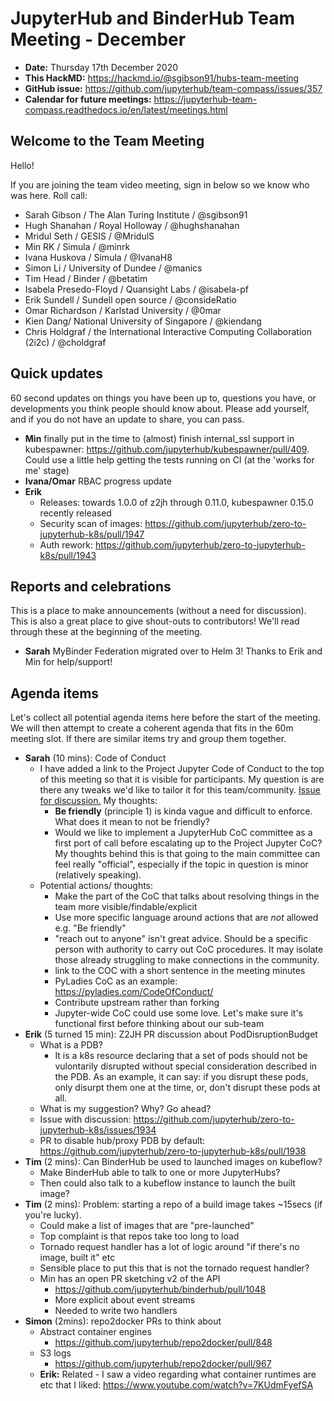 # JupyterHub and BinderHub Team Meeting - December

- **Date:** Thursday 17th December 2020
- **This HackMD:** https://hackmd.io/@sgibson91/hubs-team-meeting
- **GitHub issue:** https://github.com/jupyterhub/team-compass/issues/357
- **Calendar for future meetings:** https://jupyterhub-team-compass.readthedocs.io/en/latest/meetings.html



## Welcome to the Team Meeting

Hello!

If you are joining the team video meeting, sign in below so we know who was here. Roll call:

- Sarah Gibson / The Alan Turing Institute / @sgibson91
- Hugh Shanahan / Royal Holloway / @hughshanahan
- Mridul Seth / GESIS / @MridulS
- Min RK / Simula / @minrk
- Ivana Huskova / Simula / @IvanaH8
- Simon Li / University of Dundee / @manics
- Tim Head / Binder / @betatim
- Isabela Presedo-Floyd / Quansight Labs / @isabela-pf
- Erik Sundell / Sundell open source / @consideRatio
- Omar Richardson / Karlstad University / @0mar
- Kien Dang/ National University of Singapore / @kiendang
- Chris Holdgraf / the International Interactive Computing Collaboration (2i2c) / @choldgraf

## Quick updates

60 second updates on things you have been up to, questions you have, or developments you think people should know about. Please add yourself, and if you do not have an update to share, you can pass.

- **Min** finally put in the time to (almost) finish internal_ssl support in kubespawner: <https://github.com/jupyterhub/kubespawner/pull/409>. Could use a little help getting the tests running on CI (at the 'works for me' stage)
- **Ivana/Omar** RBAC progress update
- **Erik**
  - Releases: towards 1.0.0 of z2jh through 0.11.0, kubespawner 0.15.0 recently released
  - Security scan of images: <https://github.com/jupyterhub/zero-to-jupyterhub-k8s/pull/1947>
  - Auth rework: <https://github.com/jupyterhub/zero-to-jupyterhub-k8s/pull/1943>

## Reports and celebrations

This is a place to make announcements (without a need for discussion). This is also a great place to give shout-outs to contributors! We'll read through these at the beginning of the meeting.

- **Sarah** MyBinder Federation migrated over to Helm 3! Thanks to Erik and Min for help/support!

## Agenda items

Let's collect all potential agenda items here before the start of the meeting. We will then attempt to create a coherent agenda that fits in the 60m meeting slot. If there are similar items try and group them together.

- **Sarah** (10 mins): Code of Conduct
  - I have added a link to the Project Jupyter Code of Conduct to the  top of this meeting so that it is visible for participants. My question is are there any tweaks we'd like to tailor it for this team/community. [Issue for discussion.](https://github.com/jupyterhub/team-compass/issues/361) My thoughts:
    - **Be friendly** (principle 1) is kinda vague and difficult to enforce. What does it mean to not be friendly?
    - Would we like to implement a JupyterHub CoC committee as a first port of call before escalating up to the Project Jupyter CoC? My thoughts behind this is that going to the main committee can feel really "official", especially if the topic in question is minor (relatively speaking).
  - Potential actions/ thoughts:
    - Make the part of the CoC that talks about resolving things in the team more visible/findable/explicit
    - Use more specific language around actions that are *not* allowed e.g. "Be friendly"
    - "reach out to anyone" isn't great advice. Should be a specific person with authority to carry out CoC procedures. It may isolate those already struggling to make connections in the community.
    - link to the COC with a short sentence in the meeting minutes
    - PyLadies CoC as an example: <https://pyladies.com/CodeOfConduct/>
    - Contribute upstream rather than forking
    - Jupyter-wide CoC could use some love. Let's make sure it's functional first before thinking about our sub-team
- **Erik** (5 turned 15 min): Z2JH PR discussion about PodDisruptionBudget
  - What is a PDB?
    - It is a k8s resource declaring that a set of pods should not be vulontarily disrupted without special consideration described in the PDB. As an example, it can say: if you disrupt these pods, only disurpt them one at the time, or, don't disrupt these pods at all.
  - What is my suggestion? Why? Go ahead?
  - Issue with discussion: <https://github.com/jupyterhub/zero-to-jupyterhub-k8s/issues/1934>
  - PR to disable hub/proxy PDB by default: <https://github.com/jupyterhub/zero-to-jupyterhub-k8s/pull/1938>
- **Tim** (2 mins): Can BinderHub be used to launched images on kubeflow?
  - Make BinderHub able to talk to one or more JupyterHubs?
  - Then could also talk to a kubeflow instance to launch the built image?
- **Tim** (2 mins): Problem: starting a repo of a build image takes ~15secs (if you're lucky).
  - Could make a list of images that are "pre-launched"
  - Top complaint is that repos take too long to load
  - Tornado request handler has a lot of logic around "if there's no image, built it" etc
  - Sensible place to put this that is not the tornado request handler?
  - Min has an open PR sketching v2 of the API
    - <https://github.com/jupyterhub/binderhub/pull/1048>
    - More explicit about event streams
    - Needed to write two handlers
- **Simon** (2mins): repo2docker PRs to think about
  - Abstract container engines
    - <https://github.com/jupyterhub/repo2docker/pull/848>
  - S3 logs
    - <https://github.com/jupyterhub/repo2docker/pull/967>
  - **Erik:** Related - I saw a video regarding what container runtimes are etc that I liked: <https://www.youtube.com/watch?v=7KUdmFyefSA>
